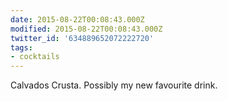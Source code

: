 ```yaml
---
date: 2015-08-22T00:08:43.000Z
modified: 2015-08-22T00:08:43.000Z
twitter_id: '634889652072222720'
tags:
- cocktails
---
```


  Calvados Crusta. Possibly my new favourite drink.

